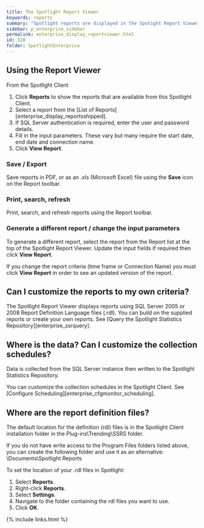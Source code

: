 ```yaml
---
title: The Spotlight Report Viewer
keywords: reports
summary: "Spotlight reports are displayed in the Spotight Report Viewer."
sidebar: p_enterprise_sidebar
permalink: enterprise_display_reportviewer.html
id: 320
folder: SpotlightEnterprise
---
```


## Using the Report Viewer
From the Spotlight Client

1. Click **Reports** to show the reports that are available from this Spotlight Client.
2. Select a report from the [List of Reports][enterprise_display_reportsshipped].
3. If SQL Server authentication is required, enter the user and password details.
4. Fill in the input parameters. These vary but many require the start date, end date and connection name.
5. Click **View Report**.

### Save / Export
Save reports in PDF, or as an .xls (Microsoft Excel) file using the **Save** icon on the Report toolbar.

### Print, search, refresh
Print, search, and refresh reports using the Report toolbar.

### Generate a different report / change the input parameters
To generate a different report, select the report from the Report list at the top of the Spotlight Report Viewer. Update the input fields if required then click **View Report**.

If you change the report criteria (time frame or Connection Name) you must click **View Report** in order to see an updated version of the report.



## Can I customize the reports to my own criteria?
The Spotlight Report Viewer displays reports using SQL Server 2005 or 2008 Report Definition Language files (.rdl). You can build on the supplied reports or create your own reports. See [Query the Spotlight Statistics Repository][enterprise_ssrquery].

## Where is the data? Can I customize the collection schedules?
Data is collected from the SQL Server instance then written to the Spotlight Statistics Repository.

You can customize the collection schedules in the Spotlight Client. See [Configure Scheduling][enterprise_cfgmonitor_scheduling].

## Where are the report definition files?
The default location for the definition (rdl) files is in the Spotlight Client installation folder in the Plug-ins\Trending\SSRS folder.

If you do not have write access to the Program Files folders listed above, you can create the following folder and use it as an alternative: <user>\Documents\Spotlight Reports

To set the location of your .rdl files in Spotlight:

1. Select **Reports**.
2. Right-click **Reports**.
3. Select **Settings**.
4. Navigate to the folder containing the rdl files you want to use.
5. Click **OK**.


{% include links.html %}
